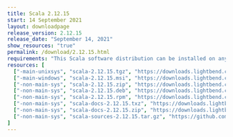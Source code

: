 ```yaml
---
title: Scala 2.12.15
start: 14 September 2021
layout: downloadpage
release_version: 2.12.15
release_date: "September 14, 2021"
show_resources: "true"
permalink: /download/2.12.15.html
requirements: "This Scala software distribution can be installed on any Unix-like or Windows system. It requires Java 8 or later, available <a href='https://www.java.com/'>here</a>."
resources: [
  ["-main-unixsys", "scala-2.12.15.tgz", "https://downloads.lightbend.com/scala/2.12.15/scala-2.12.15.tgz", "Mac OS X, Unix, Cygwin", "20.11M"],
  ["-main-windows", "scala-2.12.15.msi", "https://downloads.lightbend.com/scala/2.12.15/scala-2.12.15.msi", "Windows (msi installer)", "125.48M"],
  ["-non-main-sys", "scala-2.12.15.zip", "https://downloads.lightbend.com/scala/2.12.15/scala-2.12.15.zip", "Windows", "20.15M"],
  ["-non-main-sys", "scala-2.12.15.deb", "https://downloads.lightbend.com/scala/2.12.15/scala-2.12.15.deb", "Debian", "146.51M"],
  ["-non-main-sys", "scala-2.12.15.rpm", "https://downloads.lightbend.com/scala/2.12.15/scala-2.12.15.rpm", "RPM package", "125.73M"],
  ["-non-main-sys", "scala-docs-2.12.15.txz", "https://downloads.lightbend.com/scala/2.12.15/scala-docs-2.12.15.txz", "API docs", "53.58M"],
  ["-non-main-sys", "scala-docs-2.12.15.zip", "https://downloads.lightbend.com/scala/2.12.15/scala-docs-2.12.15.zip", "API docs", "108.54M"],
  ["-non-main-sys", "scala-sources-2.12.15.tar.gz", "https://github.com/scala/scala/archive/v2.12.15.tar.gz", "Sources", "6.6M"]
]
---
```

